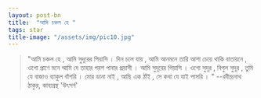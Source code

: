 ```yaml
---
layout: post-bn
title:  "আমি চঞ্চল হে "
tags: star
title-image: "/assets/img/pic10.jpg"
---
```

> "আমি চঞ্চল হে ,
আমি সুদূরের পিয়াসি ।
দিন চলে যায় , আমি আনমনে
তারি আশা চেয়ে থাকি বাতায়নে ,
ওগো প্রাণে মনে আমি যে তাহার
পরশ পাবার প্রয়াসী ।
আমি সুদূরের পিয়াসি ।
ওগো সুদূর , বিপুল সুদূর , তুমি যে
বাজাও ব্যাকুল বাঁশরি ।
মোর ডানা নাই , আছি এক ঠাঁই ,
সে কথা যে যাই পাসরি । "
--রবীন্দ্রনাথ ঠাকুর, কাব‍্যগ্রন্থ 'উৎসর্গ'
